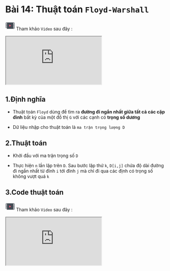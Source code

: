 # Bài 14: Thuật toán `Floyd-Warshall`

<img src="https://raw.githubusercontent.com/Zenfection/Image/master/2021/08/12-16-19-36-icons8-movie_beginning.png" width="30"> Tham khảo `Video` sau đây : 

<div class="videoZen">
  <iframe src="https://drive.google.com/file/d/18k1G2pPvPwrGNg3Ejm9FNnMNIUA4_wrK/preview"></iframe>
</div>

## 1.Định nghĩa

- Thuật toán `Floyd` dùng để tìm ra **đường đi ngắn nhất giữa tất cả các cặp đỉnh** bất kỳ của một đồ thị `G` với các cạnh có **trọng số dương**

- Dữ liệu nhập cho thuật toán là `ma trận trọng lượng D`

## 2.Thuật toán

- Khởi đầu với ma trận trọng số `D`

- Thực hiện `n` lần lặp trên `D`. Sau bước lặp thứ `k`, `D[i,j]` chứa độ dài đường đi ngắn nhất từ đỉnh `i` tới đỉnh `j` mà chỉ đi qua các định có trọng số không vượt quá `k`

## 3.Code thuật toán

<img src="https://raw.githubusercontent.com/Zenfection/Image/master/2021/08/12-16-19-36-icons8-movie_beginning.png" width="30"> Tham khảo `Video` sau đây : 

<div class="videoZen">
  <iframe src="https://drive.google.com/file/d/1tYOCwNdRoEmxhkKvjhS560Z2Rhhr1uJc/preview"></iframe>
</div>


